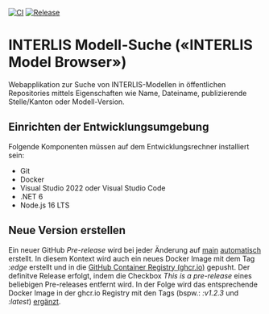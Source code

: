 [![CI](https://github.com/GeoWerkstatt/interlis-model-browser/actions/workflows/ci.yml/badge.svg)](https://github.com/GeoWerkstatt/interlis-model-browser/actions/workflows/ci.yml)
[![Release](https://github.com/GeoWerkstatt/interlis-model-browser/actions/workflows/release.yml/badge.svg)](https://github.com/GeoWerkstatt/interlis-model-browser/actions/workflows/release.yml)

# INTERLIS Modell-Suche («INTERLIS Model Browser»)

Webapplikation zur Suche von INTERLIS-Modellen in öffentlichen Repositories mittels Eigenschaften wie Name, Dateiname, publizierende Stelle/Kanton oder Modell-Version.

## Einrichten der Entwicklungsumgebung

Folgende Komponenten müssen auf dem Entwicklungsrechner installiert sein:

* Git
* Docker
* Visual Studio 2022 oder Visual Studio Code
* .NET 6
* Node.js 16 LTS

## Neue Version erstellen

Ein neuer GitHub _Pre-release_ wird bei jeder Änderung auf [main](https://github.com/GeoWerkstatt/interlis-model-browser) [automatisch](./.github/workflows/pre-release.yml) erstellt. In diesem Kontext wird auch ein neues Docker Image mit dem Tag _:edge_ erstellt und in die [GitHub Container Registry (ghcr.io)](https://github.com/geowerkstatt/interlis-model-browser/pkgs/container/interlis-model-browser) gepusht. Der definitve Release erfolgt, indem die Checkbox _This is a pre-release_ eines beliebigen Pre-releases entfernt wird. In der Folge wird das entsprechende Docker Image in der ghcr.io Registry mit den Tags (bspw.: _:v1.2.3_ und _:latest_) [ergänzt](./.github/workflows/release.yml).
